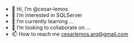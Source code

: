 - 👋 Hi, I’m @cesar-lemos
- 👀 I’m interested in SQLServer
- 🌱 I’m currently learning ...
- 💞️ I’m looking to collaborate on ...
- 📫 How to reach me cesarlemos.arq@gmail.com

<!---
cesar-lemos/cesar-lemos is a ✨ special ✨ repository because its `README.md` (this file) appears on your GitHub profile.
You can click the Preview link to take a look at your changes.
--->
